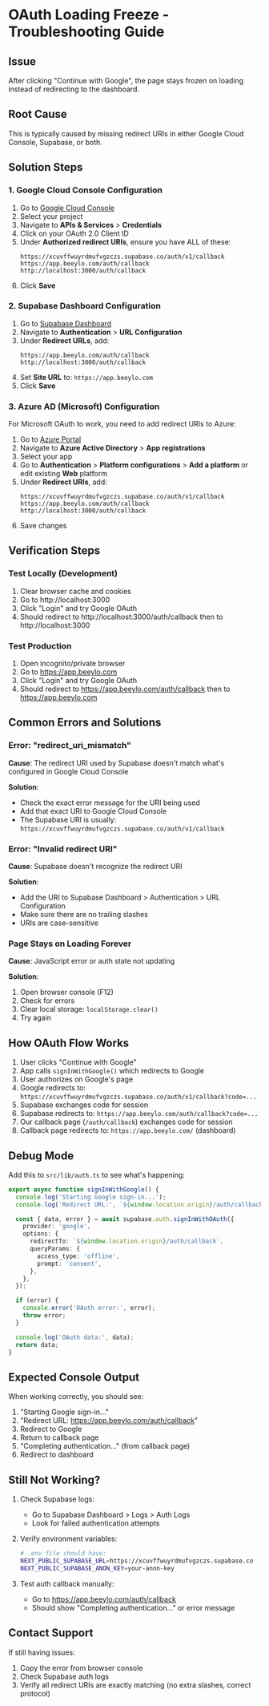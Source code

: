 # OAuth Loading Freeze - Troubleshooting Guide

## Issue
After clicking "Continue with Google", the page stays frozen on loading instead of redirecting to the dashboard.

## Root Cause
This is typically caused by missing redirect URIs in either Google Cloud Console, Supabase, or both.

## Solution Steps

### 1. Google Cloud Console Configuration
1. Go to [Google Cloud Console](https://console.cloud.google.com/)
2. Select your project
3. Navigate to **APIs & Services** > **Credentials**
4. Click on your OAuth 2.0 Client ID
5. Under **Authorized redirect URIs**, ensure you have ALL of these:
   ```
   https://xcuvffwuyrdmufvgzczs.supabase.co/auth/v1/callback
   https://app.beeylo.com/auth/callback
   http://localhost:3000/auth/callback
   ```
6. Click **Save**

### 2. Supabase Dashboard Configuration
1. Go to [Supabase Dashboard](https://supabase.com/dashboard/project/xcuvffwuyrdmufvgzczs)
2. Navigate to **Authentication** > **URL Configuration**
3. Under **Redirect URLs**, add:
   ```
   https://app.beeylo.com/auth/callback
   http://localhost:3000/auth/callback
   ```
4. Set **Site URL** to: `https://app.beeylo.com`
5. Click **Save**

### 3. Azure AD (Microsoft) Configuration
For Microsoft OAuth to work, you need to add redirect URIs to Azure:

1. Go to [Azure Portal](https://portal.azure.com/)
2. Navigate to **Azure Active Directory** > **App registrations**
3. Select your app
4. Go to **Authentication** > **Platform configurations** > **Add a platform** or edit existing **Web** platform
5. Under **Redirect URIs**, add:
   ```
   https://xcuvffwuyrdmufvgzczs.supabase.co/auth/v1/callback
   https://app.beeylo.com/auth/callback
   http://localhost:3000/auth/callback
   ```
6. Save changes

## Verification Steps

### Test Locally (Development)
1. Clear browser cache and cookies
2. Go to http://localhost:3000
3. Click "Login" and try Google OAuth
4. Should redirect to http://localhost:3000/auth/callback then to http://localhost:3000

### Test Production
1. Open incognito/private browser
2. Go to https://app.beeylo.com
3. Click "Login" and try Google OAuth
4. Should redirect to https://app.beeylo.com/auth/callback then to https://app.beeylo.com

## Common Errors and Solutions

### Error: "redirect_uri_mismatch"
**Cause**: The redirect URI used by Supabase doesn't match what's configured in Google Cloud Console

**Solution**:
- Check the exact error message for the URI being used
- Add that exact URI to Google Cloud Console
- The Supabase URI is usually: `https://xcuvffwuyrdmufvgzczs.supabase.co/auth/v1/callback`

### Error: "Invalid redirect URI"
**Cause**: Supabase doesn't recognize the redirect URI

**Solution**:
- Add the URI to Supabase Dashboard > Authentication > URL Configuration
- Make sure there are no trailing slashes
- URIs are case-sensitive

### Page Stays on Loading Forever
**Cause**: JavaScript error or auth state not updating

**Solution**:
1. Open browser console (F12)
2. Check for errors
3. Clear local storage: `localStorage.clear()`
4. Try again

## How OAuth Flow Works

1. User clicks "Continue with Google"
2. App calls `signInWithGoogle()` which redirects to Google
3. User authorizes on Google's page
4. Google redirects to: `https://xcuvffwuyrdmufvgzczs.supabase.co/auth/v1/callback?code=...`
5. Supabase exchanges code for session
6. Supabase redirects to: `https://app.beeylo.com/auth/callback?code=...`
7. Our callback page (`/auth/callback`) exchanges code for session
8. Callback page redirects to: `https://app.beeylo.com/` (dashboard)

## Debug Mode

Add this to `src/lib/auth.ts` to see what's happening:

```typescript
export async function signInWithGoogle() {
  console.log('Starting Google sign-in...');
  console.log('Redirect URL:', `${window.location.origin}/auth/callback`);

  const { data, error } = await supabase.auth.signInWithOAuth({
    provider: 'google',
    options: {
      redirectTo: `${window.location.origin}/auth/callback`,
      queryParams: {
        access_type: 'offline',
        prompt: 'consent',
      },
    },
  });

  if (error) {
    console.error('OAuth error:', error);
    throw error;
  }

  console.log('OAuth data:', data);
  return data;
}
```

## Expected Console Output

When working correctly, you should see:
1. "Starting Google sign-in..."
2. "Redirect URL: https://app.beeylo.com/auth/callback"
3. Redirect to Google
4. Return to callback page
5. "Completing authentication..." (from callback page)
6. Redirect to dashboard

## Still Not Working?

1. Check Supabase logs:
   - Go to Supabase Dashboard > Logs > Auth Logs
   - Look for failed authentication attempts

2. Verify environment variables:
   ```bash
   # .env file should have:
   NEXT_PUBLIC_SUPABASE_URL=https://xcuvffwuyrdmufvgzczs.supabase.co
   NEXT_PUBLIC_SUPABASE_ANON_KEY=your-anon-key
   ```

3. Test auth callback manually:
   - Go to https://app.beeylo.com/auth/callback
   - Should show "Completing authentication..." or error message

## Contact Support

If still having issues:
1. Copy the error from browser console
2. Check Supabase auth logs
3. Verify all redirect URIs are exactly matching (no extra slashes, correct protocol)
